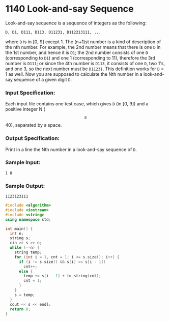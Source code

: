 # 1140 Look-and-say Sequence
Look-and-say sequence is a sequence of integers as the following:

```
D, D1, D111, D113, D11231, D112213111, ...
```

where `D` is in [0, 9] except 1. The (n+1)st number is a kind of description of the nth number. For example, the 2nd number means that there is one `D` in the 1st number, and hence it is `D1`; the 2nd number consists of one `D` (corresponding to `D1`) and one 1 (corresponding to 11), therefore the 3rd number is `D111`; or since the 4th number is `D113`, it consists of one `D`, two 1's, and one 3, so the next number must be `D11231`. This definition works for `D` = 1 as well. Now you are supposed to calculate the Nth number in a look-and-say sequence of a given digit `D`.

### Input Specification:

Each input file contains one test case, which gives `D` (in [0, 9]) and a positive integer N ($$\le$$ 40), separated by a space.

### Output Specification:

Print in a line the Nth number in a look-and-say sequence of `D`.

### Sample Input:
```in
1 8
```

### Sample Output:
```out
1123123111
```

```cpp
#include <algorithm>
#include <iostream>
#include <string>
using namespace std;

int main() {
  int n;
  string s;
  cin >> s >> n;
  while (--n) {
    string temp;
    for (int i = 1, cnt = 1; i <= s.size(); i++) {
      if (i != s.size() && s[i] == s[i - 1])
        cnt++;
      else {
        temp += s[i - 1] + to_string(cnt);
        cnt = 1;
      }
    }
    s = temp;
  }
  cout << s << endl;
  return 0;
}
```
